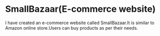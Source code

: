 # SmallBazaar(E-commerce website)
I have created an e-commerce website called SmallBazaar.It is similar to Amazon online store.Users can buy products as per their needs.
